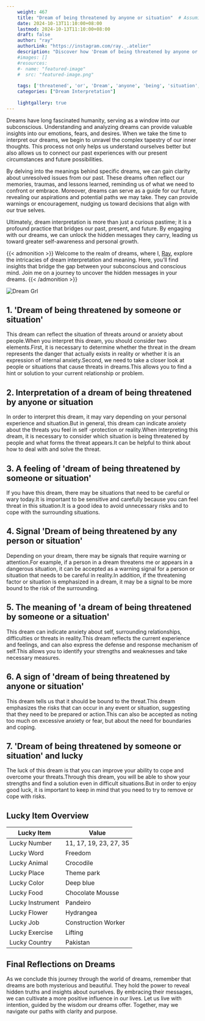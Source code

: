 ```yaml
---
    weight: 467
    title: "Dream of being threatened by anyone or situation"  # Assuming 'title' column exists
    date: 2024-10-13T11:10:00+08:00
    lastmod: 2024-10-13T11:10:00+08:00
    draft: false
    author: "ray"
    authorLink: "https://instagram.com/ray._.atelier"
    description: "Discover how 'Dream of being threatened by anyone or situation' can interpret your future and uncover its significant meanings in your life."
    #images: []
    #resources:
    #- name: "featured-image"
    #  src: "featured-image.png"
    
    tags: ['threatened', 'or', 'Dream', 'anyone', 'being', 'situation', 'by', 'of']
    categories: ["Dream Interpretation"]
    
    lightgallery: true
---
```

    
Dreams have long fascinated humanity, serving as a window into our subconscious. Understanding and analyzing dreams can provide valuable insights into our emotions, fears, and desires. When we take the time to interpret our dreams, we begin to unravel the complex tapestry of our inner thoughts. This process not only helps us understand ourselves better but also allows us to connect our past experiences with our present circumstances and future possibilities.

By delving into the meanings behind specific dreams, we can gain clarity about unresolved issues from our past. These dreams often reflect our memories, traumas, and lessons learned, reminding us of what we need to confront or embrace. Moreover, dreams can serve as a guide for our future, revealing our aspirations and potential paths we may take. They can provide warnings or encouragement, nudging us toward decisions that align with our true selves.

Ultimately, dream interpretation is more than just a curious pastime; it is a profound practice that bridges our past, present, and future. By engaging with our dreams, we can unlock the hidden messages they carry, leading us toward greater self-awareness and personal growth.

{{< admonition >}}
Welcome to the realm of dreams, where I, [Ray](https://instagram.com/ray._.atelier), explore the intricacies of dream interpretation and meaning. Here, you’ll find insights that bridge the gap between your subconscious and conscious mind. Join me on a journey to uncover the hidden messages in your dreams.
{{< /admonition >}}

![Dream Grl](https://cdn.pixabay.com/photo/2017/11/02/03/35/gothic-2910057_1280.jpg "Dream Grl")

## 1. 'Dream of being threatened by someone or situation'
This dream can reflect the situation of threats around or anxiety about people.When you interpret this dream, you should consider two elements.First, it is necessary to determine whether the threat in the dream represents the danger that actually exists in reality or whether it is an expression of internal anxiety.Second, we need to take a closer look at people or situations that cause threats in dreams.This allows you to find a hint or solution to your current relationship or problem.

## 2. Interpretation of a dream of being threatened by anyone or situation
In order to interpret this dream, it may vary depending on your personal experience and situation.But in general, this dream can indicate anxiety about the threats you feel in self -protection or reality.When interpreting this dream, it is necessary to consider which situation is being threatened by people and what forms the threat appears.It can be helpful to think about how to deal with and solve the threat.

## 3. A feeling of 'dream of being threatened by someone or situation'
If you have this dream, there may be situations that need to be careful or wary today.It is important to be sensitive and carefully because you can feel threat in this situation.It is a good idea to avoid unnecessary risks and to cope with the surrounding situations.

## 4. Signal 'Dream of being threatened by any person or situation'
Depending on your dream, there may be signals that require warning or attention.For example, if a person in a dream threatens me or appears in a dangerous situation, it can be accepted as a warning signal for a person or situation that needs to be careful in reality.In addition, if the threatening factor or situation is emphasized in a dream, it may be a signal to be more bound to the risk of the surrounding.

## 5. The meaning of 'a dream of being threatened by someone or a situation'
This dream can indicate anxiety about self, surrounding relationships, difficulties or threats in reality.This dream reflects the current experience and feelings, and can also express the defense and response mechanism of self.This allows you to identify your strengths and weaknesses and take necessary measures.

## 6. A sign of 'dream of being threatened by anyone or situation'
This dream tells us that it should be bound to the threat.This dream emphasizes the risks that can occur in any event or situation, suggesting that they need to be prepared or action.This can also be accepted as noting too much on excessive anxiety or fear, but about the need for boundaries and coping.

## 7. 'Dream of being threatened by someone or situation' and lucky
The luck of this dream is that you can improve your ability to cope and overcome your threats.Through this dream, you will be able to show your strengths and find a solution even in difficult situations.But in order to enjoy good luck, it is important to keep in mind that you need to try to remove or cope with risks.

## Lucky Item Overview
| Lucky Item          | Value              |
|---------------|--------------------|
| Lucky Number        | 11, 17, 19, 23, 27, 35  |
| Lucky Word          | Freedom |
| Lucky Animal        | Crocodile |
| Lucky Place         | Theme park     |
| Lucky Color         | Deep blue     |
| Lucky Food          | Chocolate Mousse      |
| Lucky Instrument    | Pandeiro |
| Lucky Flower        | Hydrangea    |
| Lucky Job           | Construction Worker       |
| Lucky Exercise      | Lifting  |
| Lucky Country       | Pakistan    |


##  Final Reflections on Dreams

As we conclude this journey through the world of dreams, remember that dreams are both mysterious and beautiful. They hold the power to reveal hidden truths and insights about ourselves. By embracing their messages, we can cultivate a more positive influence in our lives. Let us live with intention, guided by the wisdom our dreams offer. Together, may we navigate our paths with clarity and purpose.
